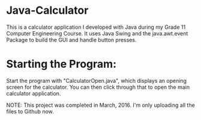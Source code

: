 # Java-Calculator
This is a calculator application I developed with Java during my Grade 11 Computer Engineering Course.
It uses Java Swing and the java.awt.event Package to build the GUI and handle button presses. 

# Starting the Program:
Start the program with "CalculatorOpen.java", which displays an opening screen for the calculator. 
You can then click through that to open the main calculator application.

NOTE: This project was completed in March, 2016. I'm only uploading all the files to Github now. 
